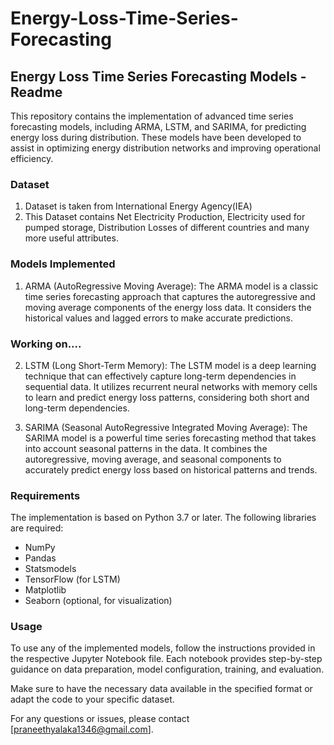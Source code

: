 # Energy-Loss-Time-Series-Forecasting
## Energy Loss Time Series Forecasting Models - Readme

This repository contains the implementation of advanced time series forecasting models, including ARMA, LSTM, and SARIMA, for predicting energy loss during distribution. These models have been developed to assist in optimizing energy distribution networks and improving operational efficiency.

### Dataset
1. Dataset is taken from International Energy Agency(IEA)
2. This Dataset contains Net Electricity Production, Electricity used for pumped storage, Distribution Losses of different countries and many more useful attributes.

### Models Implemented

1. ARMA (AutoRegressive Moving Average):
The ARMA model is a classic time series forecasting approach that captures the autoregressive and moving average components of the energy loss data. It considers the historical values and lagged errors to make accurate predictions.

### Working on....

2. LSTM (Long Short-Term Memory):
The LSTM model is a deep learning technique that can effectively capture long-term dependencies in sequential data. It utilizes recurrent neural networks with memory cells to learn and predict energy loss patterns, considering both short and long-term dependencies.

3. SARIMA (Seasonal AutoRegressive Integrated Moving Average):
The SARIMA model is a powerful time series forecasting method that takes into account seasonal patterns in the data. It combines the autoregressive, moving average, and seasonal components to accurately predict energy loss based on historical patterns and trends.

### Requirements

The implementation is based on Python 3.7 or later. The following libraries are required:

- NumPy
- Pandas
- Statsmodels
- TensorFlow (for LSTM)
- Matplotlib
- Seaborn (optional, for visualization)

### Usage

To use any of the implemented models, follow the instructions provided in the respective Jupyter Notebook file. Each notebook provides step-by-step guidance on data preparation, model configuration, training, and evaluation. 

Make sure to have the necessary data available in the specified format or adapt the code to your specific dataset.

For any questions or issues, please contact [praneethyalaka1346@gmail.com].
